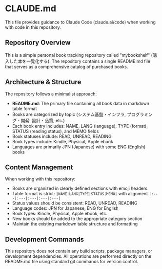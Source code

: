 # CLAUDE.md

This file provides guidance to Claude Code (claude.ai/code) when working with code in this repository.

## Repository Overview

This is a simple personal book tracking repository called "mybookshelf" (購入した本を一覧化する). The repository contains a single README.md file that serves as a comprehensive catalog of purchased books.

## Architecture & Structure

The repository follows a minimalist approach:

- **README.md**: The primary file containing all book data in markdown table format
- Books are categorized by topic (システム基盤・インフラ, プログラミング・開発, 設計・品質, etc.)
- Each book entry includes: NAME, LANG (language), TYPE (format), STATUS (reading status), and MEMO fields
- Book statuses include: READ, UNREAD, READING
- Book types include: Kindle, Physical, Apple ebook
- Languages are primarily JPN (Japanese) with some ENG (English) books

## Content Management

When working with this repository:

- Books are organized in clearly defined sections with emoji headers
- Table format is strict: `|NAME|LANG|TYPE|STATUS|MEMO|` with alignment `|:---|:---|:---|:---|:---|`
- Status values should be consistent: READ, UNREAD, READING
- Language codes: JPN for Japanese, ENG for English
- Book types: Kindle, Physical, Apple ebook, etc.
- New books should be added to the appropriate category section
- Maintain the existing markdown table structure and formatting

## Development Commands

This repository does not contain any build scripts, package managers, or development dependencies. All operations are performed directly on the README.md file using standard git commands for version control.
